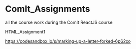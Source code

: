 # ComIt_Assignments
all the course work during the ComIt ReactJS course

HTML_Assignment1

https://codesandbox.io/s/marking-up-a-letter-forked-6p62xo

